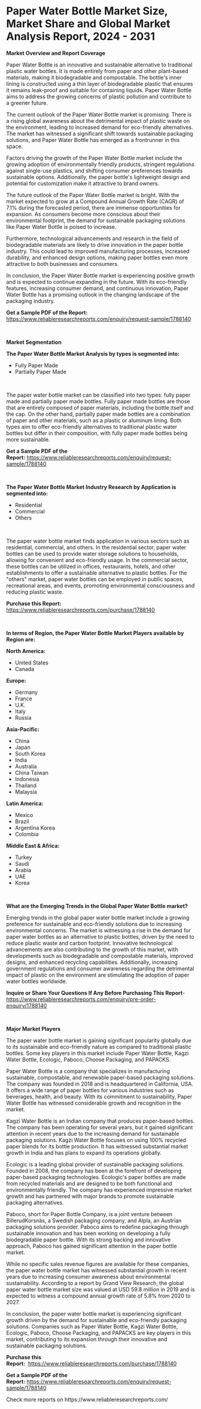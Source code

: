 <p><h1>Paper Water Bottle Market Size, Market Share and Global Market Analysis Report, 2024 - 2031</h1></p><p><strong>Market Overview and Report Coverage</strong></p>
<p><p>Paper Water Bottle is an innovative and sustainable alternative to traditional plastic water bottles. It is made entirely from paper and other plant-based materials, making it biodegradable and compostable. The bottle's inner lining is constructed using a thin layer of biodegradable plastic that ensures it remains leak-proof and suitable for containing liquids. Paper Water Bottle aims to address the growing concerns of plastic pollution and contribute to a greener future.</p><p>The current outlook of the Paper Water Bottle market is promising. There is a rising global awareness about the detrimental impact of plastic waste on the environment, leading to increased demand for eco-friendly alternatives. The market has witnessed a significant shift towards sustainable packaging solutions, and Paper Water Bottle has emerged as a frontrunner in this space.</p><p>Factors driving the growth of the Paper Water Bottle market include the growing adoption of environmentally friendly products, stringent regulations against single-use plastics, and shifting consumer preferences towards sustainable options. Additionally, the paper bottle's lightweight design and potential for customization make it attractive to brand owners.</p><p>The future outlook of the Paper Water Bottle market is bright. With the market expected to grow at a Compound Annual Growth Rate (CAGR) of 7.1% during the forecasted period, there are immense opportunities for expansion. As consumers become more conscious about their environmental footprint, the demand for sustainable packaging solutions like Paper Water Bottle is poised to increase.</p><p>Furthermore, technological advancements and research in the field of biodegradable materials are likely to drive innovation in the paper bottle industry. This could lead to improved manufacturing processes, increased durability, and enhanced design options, making paper bottles even more attractive to both businesses and consumers.</p><p>In conclusion, the Paper Water Bottle market is experiencing positive growth and is expected to continue expanding in the future. With its eco-friendly features, increasing consumer demand, and continuous innovation, Paper Water Bottle has a promising outlook in the changing landscape of the packaging industry.</p></p>
<p><strong>Get a Sample PDF of the Report:</strong> <a href="https://www.reliableresearchreports.com/enquiry/request-sample/1788140">https://www.reliableresearchreports.com/enquiry/request-sample/1788140</a></p>
<p>&nbsp;</p>
<p><strong>Market Segmentation</strong></p>
<p><strong>The Paper Water Bottle Market Analysis by types is segmented into:</strong></p>
<p><ul><li>Fully Paper Made</li><li>Partially Paper Made</li></ul></p>
<p>&nbsp;</p>
<p><p>The paper water bottle market can be classified into two types: fully paper made and partially paper made bottles. Fully paper made bottles are those that are entirely composed of paper materials, including the bottle itself and the cap. On the other hand, partially paper made bottles are a combination of paper and other materials, such as a plastic or aluminum lining. Both types aim to offer eco-friendly alternatives to traditional plastic water bottles but differ in their composition, with fully paper made bottles being more sustainable.</p></p>
<p><strong>Get a Sample PDF of the Report:</strong>&nbsp;<a href="https://www.reliableresearchreports.com/enquiry/request-sample/1788140">https://www.reliableresearchreports.com/enquiry/request-sample/1788140</a></p>
<p>&nbsp;</p>
<p><strong>The Paper Water Bottle Market Industry Research by Application is segmented into:</strong></p>
<p><ul><li>Residential</li><li>Commercial</li><li>Others</li></ul></p>
<p>&nbsp;</p>
<p><p>The paper water bottle market finds application in various sectors such as residential, commercial, and others. In the residential sector, paper water bottles can be used to provide water storage solutions to households, allowing for convenient and eco-friendly usage. In the commercial sector, these bottles can be utilized in offices, restaurants, hotels, and other establishments to offer a sustainable alternative to plastic bottles. For the "others" market, paper water bottles can be employed in public spaces, recreational areas, and events, promoting environmental consciousness and reducing plastic waste.</p></p>
<p><strong>Purchase this Report:</strong>&nbsp; <a href="https://www.reliableresearchreports.com/purchase/1788140">https://www.reliableresearchreports.com/purchase/1788140</a></p>
<p>&nbsp;</p>
<p><strong>In terms of Region, the Paper Water Bottle Market Players available by Region are:</strong></p>
<p>
    <p> <strong> North America: </strong>
        <ul>
            <li>United States</li>
            <li>Canada</li>
        </ul>
        </p> 
    <p> <strong> Europe: </strong>
        <ul>
            <li>Germany</li>
            <li>France</li>
            <li>U.K.</li>
            <li>Italy</li>
            <li>Russia</li>
        </ul>
        </p> 
    <p> <strong> Asia-Pacific: </strong>
        <ul>
            <li>China</li>
            <li>Japan</li>
            <li>South Korea</li>
            <li>India</li>
            <li>Australia</li>
            <li>China Taiwan</li>
            <li>Indonesia</li>
            <li>Thailand</li>
            <li>Malaysia</li>
        </ul>
        </p> 
    <p> <strong> Latin America: </strong>
        <ul>
            <li>Mexico</li>
            <li>Brazil</li>
            <li>Argentina Korea</li>
            <li>Colombia</li>
        </ul>
        </p> 
    <p> <strong> Middle East & Africa: </strong>
        <ul>
            <li>Turkey</li>
            <li>Saudi</li>
            <li>Arabia</li>
            <li>UAE</li>
            <li>Korea</li>
        </ul>
    </p>
    </p>
<p>&nbsp;</p>
<p><strong>What are the Emerging Trends in the Global Paper Water Bottle market?</strong></p>
<p><p>Emerging trends in the global paper water bottle market include a growing preference for sustainable and eco-friendly solutions due to increasing environmental concerns. The market is witnessing a rise in the demand for paper water bottles as an alternative to plastic bottles, driven by the need to reduce plastic waste and carbon footprint. Innovative technological advancements are also contributing to the growth of this market, with developments such as biodegradable and compostable materials, improved designs, and enhanced recycling capabilities. Additionally, increasing government regulations and consumer awareness regarding the detrimental impact of plastic on the environment are stimulating the adoption of paper water bottles worldwide.</p></p>
<p><strong>Inquire or Share Your Questions If Any Before Purchasing This Report</strong>- <a href="https://www.reliableresearchreports.com/enquiry/pre-order-enquiry/1788140">https://www.reliableresearchreports.com/enquiry/pre-order-enquiry/1788140</a></p>
<p>&nbsp;</p>
<p><strong>Major Market Players</strong></p>
<p><p>The paper water bottle market is gaining significant popularity globally due to its sustainable and eco-friendly nature as compared to traditional plastic bottles. Some key players in this market include Paper Water Bottle, Kagzi Water Bottle, Ecologic, Paboco, Choose Packaging, and PAPACKS.</p><p>Paper Water Bottle is a company that specializes in manufacturing sustainable, compostable, and renewable paper-based packaging solutions. The company was founded in 2018 and is headquartered in California, USA. It offers a wide range of paper bottles for various industries such as beverages, health, and beauty. With its commitment to sustainability, Paper Water Bottle has witnessed considerable growth and recognition in the market.</p><p>Kagzi Water Bottle is an Indian company that produces paper-based bottles. The company has been operating for several years, but it gained significant attention in recent years due to the increasing demand for sustainable packaging solutions. Kagzi Water Bottle focuses on using 100% recycled paper blends for its bottle production. It has witnessed substantial market growth in India and has plans to expand its operations globally.</p><p>Ecologic is a leading global provider of sustainable packaging solutions. Founded in 2008, the company has been at the forefront of developing paper-based packaging technologies. Ecologic's paper bottles are made from recycled materials and are designed to be both functional and environmentally friendly. The company has experienced impressive market growth and has partnered with major brands to promote sustainable packaging alternatives.</p><p>Paboco, short for Paper Bottle Company, is a joint venture between BillerudKorsnäs, a Swedish packaging company, and Alpla, an Austrian packaging solutions provider. Paboco aims to redefine packaging through sustainable innovation and has been working on developing a fully biodegradable paper bottle. With its strong backing and innovative approach, Paboco has gained significant attention in the paper bottle market.</p><p>While no specific sales revenue figures are available for these companies, the paper water bottle market has witnessed substantial growth in recent years due to increasing consumer awareness about environmental sustainability. According to a report by Grand View Research, the global paper water bottle market size was valued at USD 59.8 million in 2019 and is expected to witness a compound annual growth rate of 5.8% from 2020 to 2027.</p><p>In conclusion, the paper water bottle market is experiencing significant growth driven by the demand for sustainable and eco-friendly packaging solutions. Companies such as Paper Water Bottle, Kagzi Water Bottle, Ecologic, Paboco, Choose Packaging, and PAPACKS are key players in this market, contributing to its expansion through their innovative and sustainable packaging solutions.</p></p>
<p><strong>Purchase this Report:</strong>&nbsp;&nbsp;<a href="https://www.reliableresearchreports.com/purchase/1788140">https://www.reliableresearchreports.com/purchase/1788140</a></p>
<p></p>
<p><strong>Get a Sample PDF of the Report:</strong>&nbsp;<a href="https://www.reliableresearchreports.com/enquiry/request-sample/1788140">https://www.reliableresearchreports.com/enquiry/request-sample/1788140</a></p>
<p>Check more reports on https://www.reliableresearchreports.com/</p>